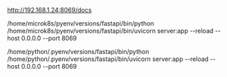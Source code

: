
http://192.168.1.24:8069/docs


/home/microk8s/pyenv/versions/fastapi/bin/python
/home/microk8s/pyenv/versions/fastapi/bin/uvicorn server:app --reload --host 0.0.0.0 --port 8069


/home/python/.pyenv/versions/fastapi/bin/python
/home/python/.pyenv/versions/fastapi/bin/uvicorn server:app --reload --host 0.0.0.0 --port 8069